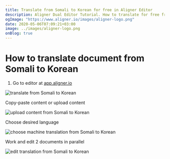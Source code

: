 ```yaml
---
title: Translate from Somali to Korean for free in Aligner Editor
description: Aligner Dual Editor Tutorial. How to translate for free from Somali to Korean. Aligner is multilingual document management platform. 
ogImage: "https://www.aligner.io/images/aligner-logo.png"
date: 2020-05-06T07:09:21+03:00
image: ../images/aligner-logo.png
onBlog: true
---
```


# How to translate document from Somali to Korean

1. Go to editor at [app.aligner.io](https://app.aligner.io "Aligner App web page")

![translate from Somali to Korean](../aligner-blank-editor.png "translate from Somali to Korean")

Copy-paste content or upload content

![upload content from Somali to Korean](../aligner-uploaded-document.png "upload content from Somali to Korean")

Choose desired language

![choose machine translation from Somali to Korean](../aligner-language-dropdown.png "choose machine translation from Somali to Korean")

Work and edit 2 documents in parallel

![edit translation from Somali to Korean](../aligner-double-sitded-editor.png "edit translation from Somali to Korean")

